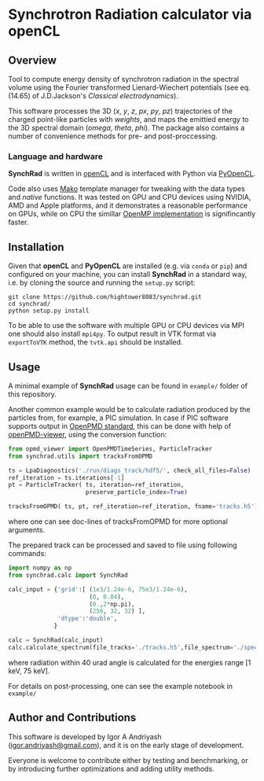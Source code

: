 # Synchrotron Radiation calculator via openCL


## Overview

Tool to compute energy density of synchrotron radiation in the spectral volume using the Fourier transformed Lienard-Wiechert potentials (see eq. (14.65) of J.D.Jackson's _Classical electrodynamics_). 

This software processes the 3D (_x_, _y_, _z_, _px_, _py_, _pz_) trajectories of the charged point-like particles with _weights_,  and maps the emittied energy to the 3D spectral domain (_omega_, _theta_, _phi_). 
The package also contains a number of convenience methods for pre- and post-proccessing.

### Language and hardware

**SynchRad** is written in [openCL](https://www.khronos.org/opencl) and is interfaced with Python via [PyOpenCL](https://mathema.tician.de/software/pyopencl). 

Code also uses [Mako](https://github.com/sqlalchemy/mako) template manager for tweaking with the data types and _native_ functions. It was tested on GPU and CPU devices using NVIDIA, AMD and Apple platforms, and 
it demonstrates a reasonable performance on GPUs, while on CPU the simillar [OpenMP implementation](https://github.com/hightower8083/chimera) is signifincantly faster.

## Installation

Given that **openCL** and **PyOpenCL** are installed (e.g. via `conda` or `pip`) and configured on your machine, you can install **SynchRad** in a standard way, i.e. by cloning the source 
and running the `setup.py` script:
```
git clone https://github.com/hightower8083/synchrad.git
cd synchrad/
python setup.py install
```

To be able to use the software with multiple GPU or CPU devices via MPI one should also install `mpi4py`. To output result in VTK format via `exportToVTK` method, the `tvtk.api` should be installed.

## Usage

A minimal example of **SynchRad** usage can be found in `example/` folder of this repository.  

Another common example would be to calculate radiation produced by the particles from, for example, a PIC simulation.
In case if PIC software supports output in [OpenPMD standard](http://www.openpmd.org/#/start), this can be done with help of [openPMD-viewer](https://github.com/openPMD/openPMD-viewer), using the conversion function:
```python
from opmd_viewer import OpenPMDTimeSeries, ParticleTracker
from synchrad.utils import tracksFromOPMD

ts = LpaDiagnostics('./run/diags_track/hdf5/', check_all_files=False)
ref_iteration = ts.iterations[-1]
pt = ParticleTracker( ts, iteration=ref_iteration, 
                      preserve_particle_index=True)

tracksFromOPMD( ts, pt, ref_iteration=ref_iteration, fname='tracks.h5')
```
where one can see doc-lines of tracksFromOPMD for more optional arguments.

The prepared track can be processed and saved to file using following commands:
```python
import numpy as np
from synchrad.calc import SynchRad

calc_input = {'grid':[ (1e3/1.24e-6, 75e3/1.24e-6),
                       (0, 0.04),
                       (0.,2*np.pi),
                       (256, 32, 32) ],
              'dtype':'double',
             }

calc = SynchRad(calc_input)
calc.calculate_spectrum(file_tracks='./tracks.h5',file_spectrum='./spectrum.h5')
```
where radiation within 40 urad angle is calculated for the energies range [1 keV, 75 keV].

For details on post-processing, one can see the example notebook in `example/`


## Author and Contributions

This software is developed by Igor A Andriyash (igor.andriyash@gmail.com), and it is on the early stage of development.

Everyone is welcome to contribute either by testing and benchmarking, or by introducing further optimizations and adding utility methods.
